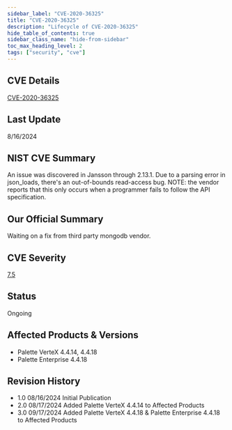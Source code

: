 ```yaml
---
sidebar_label: "CVE-2020-36325"
title: "CVE-2020-36325"
description: "Lifecycle of CVE-2020-36325"
hide_table_of_contents: true
sidebar_class_name: "hide-from-sidebar"
toc_max_heading_level: 2
tags: ["security", "cve"]
---
```


## CVE Details

[CVE-2020-36325](https://nvd.nist.gov/vuln/detail/CVE-2020-36325)

## Last Update

8/16/2024

## NIST CVE Summary

An issue was discovered in Jansson through 2.13.1. Due to a parsing error in json_loads, there's an out-of-bounds
read-access bug. NOTE: the vendor reports that this only occurs when a programmer fails to follow the API specification.

## Our Official Summary

Waiting on a fix from third party mongodb vendor.

## CVE Severity

[7.5](https://nvd.nist.gov/vuln/detail/CVE-2020-36325)

## Status

Ongoing

## Affected Products & Versions

- Palette VerteX 4.4.14, 4.4.18
- Palette Enterprise 4.4.18

## Revision History

- 1.0 08/16/2024 Initial Publication
- 2.0 08/17/2024 Added Palette VerteX 4.4.14 to Affected Products
- 3.0 09/17/2024 Added Palette VerteX 4.4.18 & Palette Enterprise 4.4.18 to Affected Products

